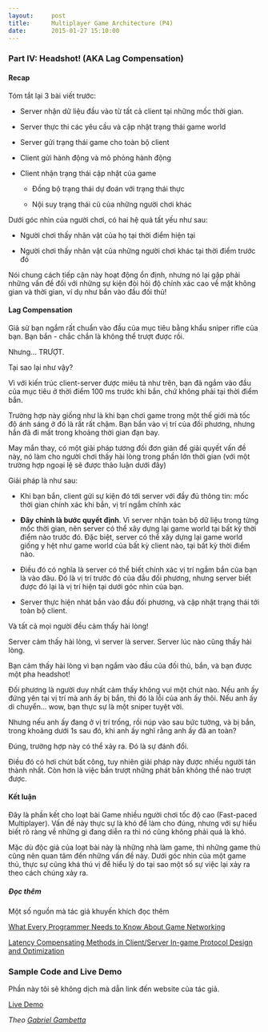 ```yaml
---
layout:     post
title:      Multiplayer Game Architecture (P4)
date:       2015-01-27 15:10:00
---
```


### Part IV: Headshot! (AKA Lag Compensation)


#### Recap


Tóm tắt lại 3 bài viết trước:


* Server nhận dữ liệu đầu vào từ tất cả client tại những mốc thời gian.


* Server thực thi các yêu cầu và cập nhật trạng thái game world


* Server gửi trạng thái game cho toàn bộ client


* Client gửi hành động và mô phỏng hành động


* Client nhận trạng thái cập nhật của game


	* Đồng bộ trạng thái dự đoán với trạng thái thực


	* Nội suy trạng thái cũ của những người chơi khác


Dưới góc nhìn của người chơi, có hai hệ quả tất yếu như sau:


* Người chơi thấy nhân vật của họ tại thời điểm hiện tại


* Người chơi thấy nhân vật của những người chơi khác tại thời điểm trước đó


Nói chung cách tiếp cận này hoạt động ổn định, nhưng nó lại gặp phải những vấn đề đối với những sự kiện đòi hỏi độ chính xác cao về mặt không gian và thời gian, ví dụ như bắn vào đầu đối thủ!


#### Lag Compensation


Giả sử bạn ngắm rất chuẩn vào đầu của mục tiêu bằng khẩu sniper rifle của bạn. Bạn bắn - chắc chắn là không thể trượt được rồi.


Nhưng... TRƯỢT.


Tại sao lại như vậy?


Vì với kiến trúc client-server được miêu tả như trên, bạn đã ngắm vào đầu của mục tiêu ở thời điểm 100 ms trước khi bắn, chứ không phải tại thời điểm bắn.


Trường hợp này giống như là khi bạn chơi game trong một thế giới mà tốc độ ánh sáng ở đó là rất rất chậm. Bạn bắn vào vị trí của đối phương, nhưng hắn đã đi mất trong khoảng thời gian đạn bay.


May mắn thay, có một giải pháp tương đối đơn giản để giải quyết vấn đề này, nó làm cho người chơi thấy hài lòng trong phần lớn thời gian (với một trường hợp ngoại lệ sẽ được thảo luận dưới đây)


Giải pháp là như sau:


* Khi bạn bắn, client gửi sự kiện đó tới server với đầy đủ thông tin: mốc thời gian chính xác khi bắn, vị trí ngắm chính xác


* **Đây chính là bước quyết định**. Vì server nhận toàn bộ dữ liệu trong từng mốc thời gian, nên server có thể xây dựng lại game world tại bất kỳ thời điểm nào trước đó. Đặc biệt, server có thể xây dựng lại game world giống y hệt như game world của bất kỳ client nào, tại bất kỳ thời điểm nào.


* Điều đó có nghĩa là server có thể biết chính xác vị trí ngắm bắn của bạn là vào đâu. Đó là vị trí trước đó của đầu đối phương, nhưng server biết được đó lại là vị trí hiện tại dưới góc nhìn của bạn.


* Server thực hiện nhát bắn vào đầu đối phương, và cập nhật trạng thái tới toàn bộ client.


Và tất cả mọi người đều cảm thấy hài lòng!


Server cảm thấy hài lòng, vì server là server. Server lúc nào cũng thấy hài lòng.


Bạn cảm thấy hài lòng vì bạn ngắm vào đầu của đối thủ, bắn, và bạn được một pha headshot!


Đối phương là người duy nhất cảm thấy không vui một chút nào. Nếu anh ấy đứng yên tại vị trí mà anh ấy bị bắn, thì đó là lỗi của anh ấy thôi. Nếu anh ấy di chuyển... wow, bạn thực sự là một sniper tuyệt vời.


Nhưng nếu anh ấy đang ở vị trí trống, rồi núp vào sau bức tường, và bị bắn, trong khoảng dưới 1s sau đó, khi anh ấy nghĩ rằng anh ấy đã an toàn?


Đúng, trường hợp này có thể xảy ra. Đó là sự đánh đổi.


Điều đó có hơi chút bất công, tuy nhiên giải pháp này được nhiều người tán thành nhất. Còn hơn là việc bắn trượt những phát bắn không thể nào trượt được.


#### Kết luận


Đây là phần kết cho loạt bài Game nhiều người chơi tốc độ cao (Fast-paced Multiplayer). Vấn đề này thực sự là khó để làm cho đúng, nhưng với sự hiểu biết rõ ràng về những gì đang diễn ra thì nó cũng không phải quá là khó.


Mặc dù độc giả của loạt bài này là những nhà làm game, thì những game thủ cũng nên quan tâm đến những vấn đề này. Dưới góc nhìn của một game thủ, thực sự cũng khá thú vị để hiểu lý do tại sao một số sự việc lại xảy ra theo cách chúng xảy ra.


##### Đọc thêm


Một số nguồn mà tác giả khuyến khích đọc thêm


[What Every Programmer Needs to Know About Game Networking](http://gafferongames.com/networking-for-game-programmers/what-every-programmer-needs-to-know-about-game-networking/)


[Latency Compensating Methods in Client/Server In-game Protocol Design and Optimization](https://developer.valvesoftware.com/wiki/Latency_Compensating_Methods_in_Client/Server_In-game_Protocol_Design_and_Optimization)


### Sample Code and Live Demo


Phần này tôi sẽ không dịch mà dẫn link đến website của tác giả.


[Live Demo](http://www.gabrielgambetta.com/fpm_live.html)


_Theo [Gabriel Gambetta](http://www.gabrielgambetta.com/fast_paced_multiplayer.html)_